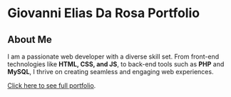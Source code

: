 # **Giovanni Elias Da Rosa Portfolio**

## **About Me**

I am a passionate web developer with a diverse skill set. From front-end technologies like **HTML, CSS, and JS**, to back-end tools such as **PHP** and **MySQL**, I thrive on creating seamless and engaging web experiences.

[Click here to see full portfolio](https://giovannieliasdarosa.github.io/).
